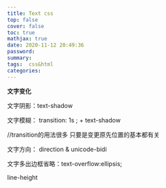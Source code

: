```yaml
---
title: Text css
top: false
cover: false
toc: true
mathjax: true
date: 2020-11-12 20:49:36
password:
summary:
tags:  css&html
categories:
---
```


**文字变化**

文字阴影：text-shadow

文字模糊： transition: 1s ; + text-shadow

//transition的用法很多 只要是变更原先位置的基本都有关

文字方向： direction & unicode-bidi

文字多出边框省略：text-overflow:ellipsis;

line-height